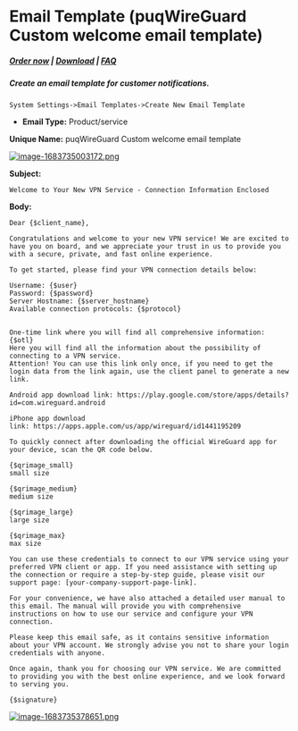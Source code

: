 # Email Template (puqWireGuard Custom welcome email template)

#####  [Order now](https://panel.puqcloud.com/index.php?rp=/store/whmcs-module-wireguard-vpn) | [Download](https://download.puqcloud.com/WHMCS/servers/PUQ_WHMCS-WireGuard-VPN/) | [FAQ](https://faq.puqcloud.com/)

##### Create an email template for customer notifications.

```
System Settings->Email Templates->Create New Email Template
```

- **Email Type:** Product/service

**Unique Name:** puqWireGuard Custom welcome email template

[![image-1683735003172.png](https://doc.puq.info/uploads/images/gallery/2023-05/scaled-1680-/image-1683735003172.png)](https://doc.puq.info/uploads/images/gallery/2023-05/image-1683735003172.png)

**Subject:**

```
Welcome to Your New VPN Service - Connection Information Enclosed
```

**Body:**

```
Dear {$client_name},

Congratulations and welcome to your new VPN service! We are excited to have you on board, and we appreciate your trust in us to provide you with a secure, private, and fast online experience.

To get started, please find your VPN connection details below:

Username: {$user}
Password: {$password}
Server Hostname: {$server_hostname}
Available connection protocols: {$protocol}


One-time link where you will find all comprehensive information:
{$otl}
Here you will find all the information about the possibility of connecting to a VPN service.
Attention! You can use this link only once, if you need to get the login data from the link again, use the client panel to generate a new link.

Android app download link: https://play.google.com/store/apps/details?id=com.wireguard.android

iPhone app download link: https://apps.apple.com/us/app/wireguard/id1441195209

To quickly connect after downloading the official WireGuard app for your device, scan the QR code below.

{$qrimage_small}
small size

{$qrimage_medium}
medium size

{$qrimage_large}
large size

{$qrimage_max}
max size

You can use these credentials to connect to our VPN service using your preferred VPN client or app. If you need assistance with setting up the connection or require a step-by-step guide, please visit our support page: [your-company-support-page-link].

For your convenience, we have also attached a detailed user manual to this email. The manual will provide you with comprehensive instructions on how to use our service and configure your VPN connection.

Please keep this email safe, as it contains sensitive information about your VPN account. We strongly advise you not to share your login credentials with anyone.

Once again, thank you for choosing our VPN service. We are committed to providing you with the best online experience, and we look forward to serving you.

{$signature}
```

[![image-1683735378651.png](https://doc.puq.info/uploads/images/gallery/2023-05/scaled-1680-/image-1683735378651.png)](https://doc.puq.info/uploads/images/gallery/2023-05/image-1683735378651.png)